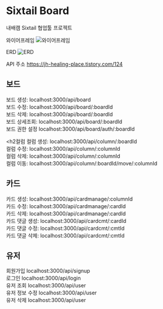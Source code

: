 # Sixtail Board

내배캠 Sixtail 협업툴 프로젝트

와이어프레임
![와이어프레임](https://github.com/tuy112/sixtail/assets/46676916/675d5b39-ddd3-4451-914d-5d54b120a1c9)

ERD
![ERD](https://github.com/tuy112/sixtail/assets/46676916/52d0b684-cb45-48de-8679-7302d9a5e166)

API 주소
https://jh-healing-place.tistory.com/124

<h2>보드</h2>
보드 생성: <POST> localhost:3000/api/board <br>
보드 수정: <PUT> localhost:3000/api/board/:boardId <br>
보드 삭제: <DELETE> localhost:3000/api/board/:boardId <br>
보드 상세조회: <GET> localhost:3000/api/board/:boardId <br>
보드 권한 설정 <POST> localhost:3000/api/board/auth/:boardId

<h2컬럼</h2>
컬럼 생성: <POST> localhost:3000/api/column/:boardId <br>
컬럼 수정: <PUT> localhost:3000/api/column/:columnId <br>
컬럼 삭제: <DELETE> localhost:3000/api/column/:columnId <br>
컬럼 이동: <PATCH> localhost:3000/api/column/:boardId/move/:columnId

<h2>카드</h2>
카드 생성: <POST> localhost:3000/api/cardmanage/:columnId <br>
카드 수정: <PUT> localhost:3000/api/cardmanage/:cardId <br>
카드 삭제: <DELETE> localhost:3000/api/cardmanage/:cardId <br>
<!-- 카드 이동: <PATCH> localhost:3000/api/cardmanage/:boardId/move/:columnId -->
카드 댓글 생성: <POST> localhost:3000/api/cardcmt/:cardId <br>
카드 댓글 수정: <PUT> localhost:3000/api/cardcmt/:cmtId <br>
카드 댓글 삭제: <DELETE> localhost:3000/api/cardcmt/:cmtId

<h2>유저</h2>
회원가입 <POST> localhost:3000/api/signup <br>
로그인 <POST> localhost:3000/api/login <br>
유저 조회 <GET> localhost:3000/api/user <br>
유저 정보 수정 <PUT> localhost:3000/api/user <br>
유저 삭제 <DELETE> localhost:3000/api/user
